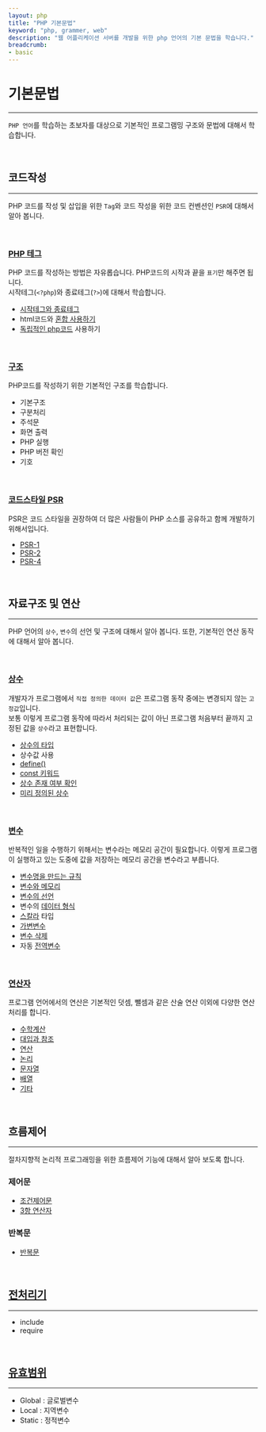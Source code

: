 ```yaml
---
layout: php
title: "PHP 기본문법"
keyword: "php, grammer, web"
description: "웹 어플리케이션 서버를 개발을 위한 php 언어의 기본 문법을 학습니다."
breadcrumb:
- basic
---
```


# 기본문법
---
`PHP 언어`를 학습하는 초보자를 대상으로 기본적인 프로그램밍 구조와 문법에 대해서 학습합니다.

<br>

## 코드작성
---
PHP 코드를 작성 및 삽입을 위한 `Tag`와 코드 작성을 위한 코드 컨벤션인 `PSR`에 대해서 알아 봅니다.

<br>

### [PHP 테그](tag)
PHP 코드를 작성하는 방법은 자유롭습니다. PHP코드의 시작과 끝을 `표기`만 해주면 됩니다.  
시작테그(`<?php`)와 종료테그(`?>`)에 대해서 학습합니다.

* [시작테그와 종료테그](tag)
* html코드와 [혼합 사용하기](tag/html)
* [독립적인 php코드](tag/standard) 사용하기

<br>

### [구조](code)
PHP코드를 작성하기 위한 기본적인 구조를 학습합니다.  

* 기본구조
* 구분처리
* 주석문
* 화면 출력
* PHP 실행
* PHP 버전 확인
* 기호

<br>

### [코드스타일 PSR](psr)
PSR은 코드 스타일을 권장하여 더 많은 사람들이 PHP 소스를 공유하고 함께 개발하기 위해서입니다.  

* [PSR-1](psr/psr1)
* [PSR-2](psr/psr2)
* [PSR-4](/composer/psr4)

<br>

## 자료구조 및 연산
---
PHP 언어의 `상수`, `변수`의 선언 및 구조에 대해서 알아 봅니다. 또한, 기본적인 연산 동작에 대해서 알아 봅니다. 

<br>

### [상수](const)
개발자가 프로그램에서 `직접 정의한 데이터 값`은 프로그램 동작 중에는 변경되지 않는 `고정값`입니다.  
보통 이렇게 프로그램 동작에 따라서 처리되는 값이 아닌 프로그램 처음부터 끝까지 고정된 값을 `상수`라고 표현합니다.  

* [상수의 타입](const/type)
* 상수값 사용
* [define()](const/define)
* [const 키워드](const/const)
* [상수 존재 여부 확인](const/defined)
* [미리 정의된 상수](const/reserved)

<br>

### [변수](variable)
반복적인 일을 수행하기 위해서는 변수라는 메모리 공간이 필요합니다. 
이렇게 프로그램이 실행하고 있는 도중에 값을 저장하는 메모리 공간을 변수라고 부릅니다.  

* [변수명을 만드는 규칙](variable/name)
* [변수와 메모리](variable/memory)
* [변수의 선언](variable/declare)
* 변수의 [데이터 형식](variable/type)
* [스칼라](variable/scalar) 타입
* [가변변수](variable/ref)
* [변수 삭제](variable/unset)
* 자동 [전역변수](variable/global)

<br>

### [연산자](operator)
프로그램 언어에서의 연산은 기본적인 덧셈, 뺄셈과 같은 산술 연산 이외에 다양한 연산 처리를 합니다.  

* [수학계산](operator)
* [대입과 참조](operator)
* [연산](operator)
* [논리](operator)
* [문자열](operator)
* [배열](operator)
* [기타](operator)


<br>

## 흐름제어
---
절차지향적 논리적 프로그래밍을 위한 흐름제어 기능에 대해서 알아 보도록 합니다.  

### 제어문
* [조건제어문](condition)
* [3항 연산자](condition/ternary)

### 반복문
* [반복문](loop)

<br>

## [전처리기](preprocess)
---
* include
* require

<br>

## [유효범위](scope)
---
* Global : 글로벌변수
* Local : 지역변수
* Static : 정적변수


<br>


